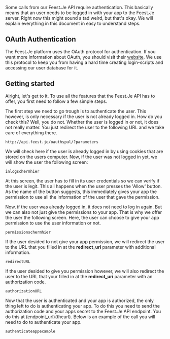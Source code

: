 Some calls from our Feest.Je API require authentication. This basically means that an user needs to be logged in with your app to the Feest.Je server.
Right now this might sound a tad weird, but that's okay. We will explain everything in this document in easy to understand steps.


OAuth Authentication
--------------------
The Feest.Je platform uses the OAuth protocol for authentication. If you want more information about OAuth, you should visit their [website](http://oauth.net).
We use this protocol to keep you from having a hard time creating login-scripts and accessing our user database for it.

Getting started
---------------
Alright, let's get to it. To use all the features that the Feest.Je API has to offer, you first need to follow a few simple steps.

The first step we need to go trough is to authenticate the user. This however, is only necessary if the user is not already logged in. How do you check this?
Well, you do not. Whether the user is logged in or not, it does not really matter. You just redirect the user to the following URL and we take care of everything
there.

	http://api.feest.je/oauthspul/?parameters
	
We will check here if the user is already logged in by using cookies that are stored on the users computer. Now, if the user was not logged in yet, we will show 
the user the following screen:

	inlogschermhier
	
At this screen, the user has to fill in its user credentials so we can verify if the user is legit. This all happens when the user presses the 'Allow' button.
As the name of the button suggests, this immediately gives your app the permission to use all the information of the user that gave the permission.

Now, if the user was already logged in, it does not need to log in again. But we can also not just give the permissions to your app. That is why we offer the user
the following screen. Here, the user can choose to give your app permission to use the user information or not.

	permissionschermhier
	
If the user desided to not give your app permission, we will redirect the user to the URL that you filled in at the **redirect_uri** parameter with additional information.

	redirectURL
	
If the user desided to give you permission however, we will also redirect the user to the URL that your filled in at the **redirect_uri** parameter with an authorization code.

	authorizationURL
	

Now that the user is authenticated and your app is authorized, the only thing left to do is authenticating your app. To do this you need to send the authorization code
and your apps secret to the Feest.Je API endpoint. You do this at (endpoint_url){theurl}. Below is an example of the call you will need to do to authenticate your app.

	authenticateappexample
	
	


	
	
